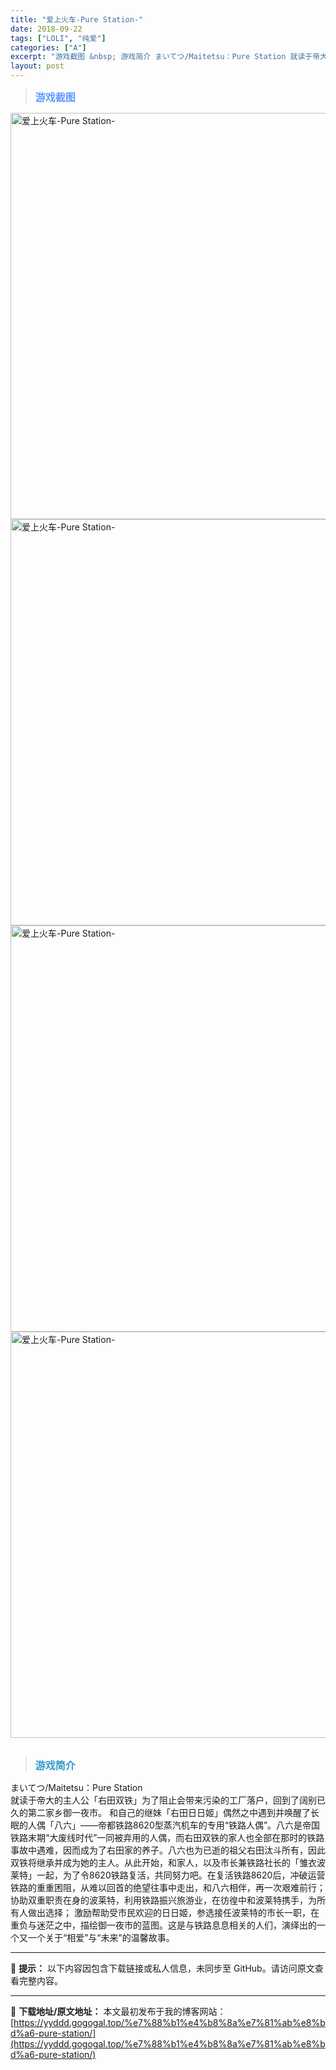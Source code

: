 ```yaml
---
title: "爱上火车-Pure Station-"
date: 2018-09-22
tags: ["LOLI", "纯爱"]
categories: ["A"]
excerpt: "游戏截图 &nbsp; 游戏简介 まいてつ/Maitetsu：Pure Station 就读于帝大的主人公「右田双铁」为了阻止会带来污染的工厂落户，回到了阔别已久的第二家乡御一夜市。 和自己的继妹「右田日日姬」偶然之中遇到并唤醒了长眠的人偶「八六」——帝都铁路8620型蒸汽机车的专用“铁路人偶”。八&hellip;"
layout: post
---
```


<div>
<blockquote><b><span style="font-size: 12pt; color: #6699ff;">游戏截图</span></b></blockquote>
<div><img title="点击放大" src="https://yyddd.gogogal.top/wp-content/uploads/2025/04/20250412_67fa18b0972f2.webp" alt="爱上火车-Pure Station-" width="650" /></div>
<div><img title="点击放大" src="https://yyddd.gogogal.top/wp-content/uploads/2025/04/20250412_67fa18b248890.webp" alt="爱上火车-Pure Station-" width="650" /></div>
<div><img title="点击放大" src="https://yyddd.gogogal.top/wp-content/uploads/2025/04/20250412_67fa18b55d19e.webp" alt="爱上火车-Pure Station-" width="650" /></div>
<div><img title="点击放大" src="https://yyddd.gogogal.top/wp-content/uploads/2025/04/20250412_67fa18b7562d3.webp" alt="爱上火车-Pure Station-" width="650" /></div>
&nbsp;
<blockquote><b><span style="font-size: 12pt; color: #3399cc;">游戏简介</span></b></blockquote>
<div>まいてつ/Maitetsu：Pure Station</div>
<div>就读于帝大的主人公「右田双铁」为了阻止会带来污染的工厂落户，回到了阔别已久的第二家乡御一夜市。
和自己的继妹「右田日日姬」偶然之中遇到并唤醒了长眠的人偶「八六」——帝都铁路8620型蒸汽机车的专用“铁路人偶”。八六是帝国铁路末期“大废线时代”一同被弃用的人偶，而右田双铁的家人也全部在那时的铁路事故中遇难，因而成为了右田家的养子。八六也为已逝的祖父右田汰斗所有，因此双铁将继承并成为她的主人。从此开始，和家人，以及市长兼铁路社长的「雏衣波莱特」一起，为了令8620铁路复活，共同努力吧。在复活铁路8620后，冲破运营铁路的重重困阻，从难以回首的绝望往事中走出，和八六相伴，再一次艰难前行；
协助双重职责在身的波莱特，利用铁路振兴旅游业，在彷徨中和波莱特携手，为所有人做出选择；
激励帮助受市民欢迎的日日姬，参选接任波莱特的市长一职，在重负与迷茫之中，描绘御一夜市的蓝图。这是与铁路息息相关的人们，演绎出的一个又一个关于“相爱”与“未来”的温馨故事。

</div>
</div>
<div class="panel panel-primary">
<div class="panel-heading">

---
🚫 **提示：** 以下内容因包含下载链接或私人信息，未同步至 GitHub。请访问原文查看完整内容。


---
📖 **下载地址/原文地址：** 本文最初发布于我的博客网站：[https://yyddd.gogogal.top/%e7%88%b1%e4%b8%8a%e7%81%ab%e8%bd%a6-pure-station/](https://yyddd.gogogal.top/%e7%88%b1%e4%b8%8a%e7%81%ab%e8%bd%a6-pure-station/)
